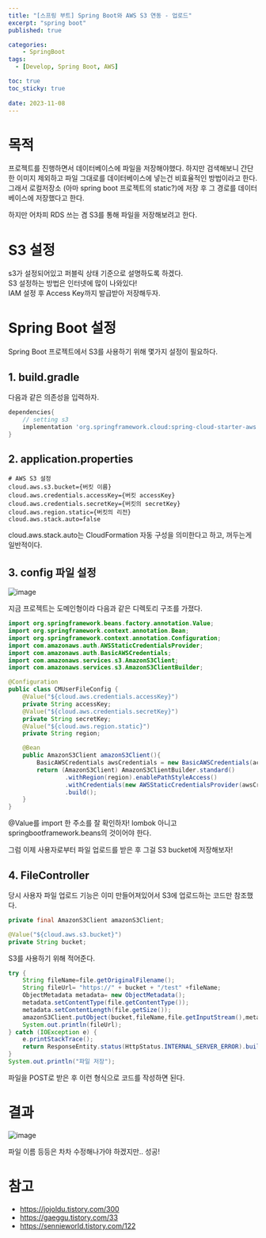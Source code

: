 ```yaml
---
title: "[스프링 부트] Spring Boot와 AWS S3 연동 - 업로드"
excerpt: "spring boot"
published: true

categories:
    - SpringBoot
tags:
  - [Develop, Spring Boot, AWS]

toc: true
toc_sticky: true
   
date: 2023-11-08
---
```


# 목적
프로젝트를 진행하면서 데이터베이스에 파일을 저장해야했다. 하지만 검색해보니 간단한 이미지 제외하고 파일 그대로를 데이터베이스에 넣는건 비효율적인 방법이라고 한다.  
그래서 로컬저장소 (아마 spring boot 프로젝트의 static?)에 저장 후 그 경로를 데이터베이스에 저장했다고 한다.  

하지만 어차피 RDS 쓰는 겸 S3를 통해 파일을 저장해보려고 한다.

# S3 설정
s3가 설정되어있고 퍼블릭 상태 기준으로 설명하도록 하겠다.  
S3 설정하는 방법은 인터넷에 많이 나와있다!  
IAM 설정 후 Access Key까지 발급받아 저장해두자.

# Spring Boot 설정
Spring Boot 프로젝트에서 S3를 사용하기 위해 몇가지 설정이 필요하다.

## 1. build.gradle
다음과 같은 의존성을 입력하자.
```gradle
dependencies{
    // setting s3
    implementation 'org.springframework.cloud:spring-cloud-starter-aws:2.2.6.RELEASE'
}
```

## 2. application.properties
```properties
# AWS S3 설정
cloud.aws.s3.bucket={버킷 이름}
cloud.aws.credentials.accessKey={버킷 accessKey}
cloud.aws.credentials.secretKey={버킷의 secretKey}
cloud.aws.region.static={버킷의 리전}
cloud.aws.stack.auto=false
```

cloud.aws.stack.auto는 CloudFormation 자동 구성을 의미한다고 하고, 꺼두는게 일반적이다.

## 3. config 파일 설정

![image](https://github.com/ssoxong/ssoxong.github.io/assets/112956015/72793b06-6a9e-45a4-922b-cd6a69fcf04e)

지금 프로젝트는 도메인형이라 다음과 같은 디렉토리 구조를 가졌다.  

```java
import org.springframework.beans.factory.annotation.Value;
import org.springframework.context.annotation.Bean;
import org.springframework.context.annotation.Configuration;
import com.amazonaws.auth.AWSStaticCredentialsProvider;
import com.amazonaws.auth.BasicAWSCredentials;
import com.amazonaws.services.s3.AmazonS3Client;
import com.amazonaws.services.s3.AmazonS3ClientBuilder;

@Configuration
public class CMUserFileConfig {
    @Value("${cloud.aws.credentials.accessKey}")
    private String accessKey;
    @Value("${cloud.aws.credentials.secretKey}")
    private String secretKey;
    @Value("${cloud.aws.region.static}")
    private String region;

    @Bean
    public AmazonS3Client amazonS3Client(){
        BasicAWSCredentials awsCredentials = new BasicAWSCredentials(accessKey, secretKey);
        return (AmazonS3Client) AmazonS3ClientBuilder.standard()
                .withRegion(region).enablePathStyleAccess()
                .withCredentials(new AWSStaticCredentialsProvider(awsCredentials))
                .build();
    }
}
```

@Value를 import 한 주소를 잘 확인하자! lombok 아니고 springbootframework.beans의 것이어야 한다.   

그럼 이제 사용자로부터 파일 업로드를 받은 후 그걸 S3 bucket에 저장해보자!

## 4. FileController
당시 사용자 파일 업로드 기능은 이미 만들어져있어서 S3에 업로드하는 코드만 참조했다.  

```java
private final AmazonS3Client amazonS3Client;

@Value("${cloud.aws.s3.bucket}")
private String bucket;
```
S3를 사용하기 위해 적어준다.

```java
try {
    String fileName=file.getOriginalFilename();
    String fileUrl= "https://" + bucket + "/test" +fileName;
    ObjectMetadata metadata= new ObjectMetadata();
    metadata.setContentType(file.getContentType());
    metadata.setContentLength(file.getSize());
    amazonS3Client.putObject(bucket,fileName,file.getInputStream(),metadata);
    System.out.println(fileUrl);
} catch (IOException e) {
    e.printStackTrace();
    return ResponseEntity.status(HttpStatus.INTERNAL_SERVER_ERROR).build();
}
System.out.println("파일 저장");
```

파일을 POST로 받은 후 이런 형식으로 코드를 작성하면 된다. 

# 결과
![image](https://github.com/ssoxong/ssoxong.github.io/assets/112956015/0216b58e-9e33-4518-a05f-db80511242ae)

파일 이름 등등은 차차 수정해나가야 하겠지만.. 성공!

# 참고
- https://jojoldu.tistory.com/300  
- https://gaeggu.tistory.com/33  
- https://sennieworld.tistory.com/122
